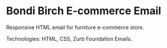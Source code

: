 # Bondi Birch E-commerce Email

Responsive HTML email for furniture e-commerce store. 

Technologies: HTML, CSS, Zurb Foundation Emails.
